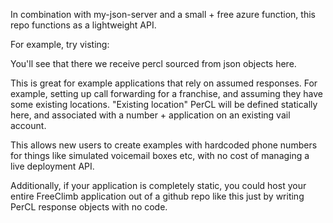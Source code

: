 In combination with my-json-server and a small + free azure function, this repo functions as a lightweight API.

For example, try visting: 

You'll see that there we receive percl sourced from json objects here.

This is great for example applications that rely on assumed responses. For example, setting up call 
forwarding for a franchise, and assuming they have some existing locations. "Existing location" PerCL will be defined
statically here, and associated with a number + application on an existing vail account.

This allows new users to create examples with hardcoded phone numbers for things like simulated voicemail boxes etc, 
with no cost of managing a live deployment API.

Additionally, if your application is completely static, you could host your entire FreeClimb application out of a 
github repo like this just by writing PerCL response objects with no code.

